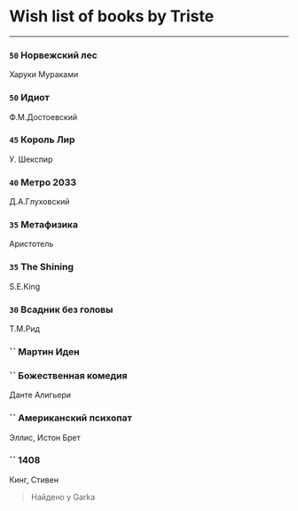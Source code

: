 # Wish list of books by Triste
---

### `50` Норвежский лес
Харуки Мураками

### `50` Идиот
Ф.М.Достоевский

### `45` Король Лир
У. Шекспир

### `40` Метро 2033
Д.А.Глуховский

### `35` Метафизика
Аристотель

### `35` The Shining
S.E.King

### `30` Всадник без головы
Т.М.Рид

### `` Мартин Иден

### `` Божественная комедия
Данте Алигьери

### `` Американский психопат
Эллис, Истон Брет

### `` 1408
Кинг, Стивен
> Найдено у Garka

